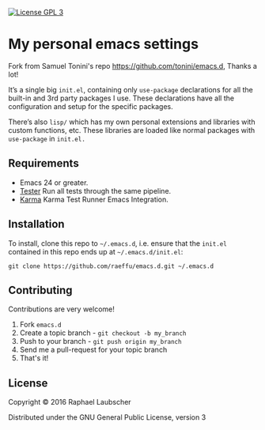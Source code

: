 [![License GPL 3][badge-license]](http://www.gnu.org/licenses/gpl-3.0.txt)

# My personal emacs settings

Fork from Samuel Tonini's repo https://github.com/tonini/emacs.d, Thanks a lot!

It’s a single big `init.el`, containing only `use-package` declarations for all the built-in and 3rd party packages I use. These declarations have all the configuration and setup for the specific packages.

There’s also `lisp/` which has my own personal extensions and libraries with custom functions, etc. These libraries are loaded like normal packages with `use-package` in `init.el.`

## Requirements

* Emacs 24 or greater.
* [Tester](https://github.com/tonini/tester.el) Run all tests through the same pipeline.
* [Karma](https://github.com/tonini/karma.el) Karma Test Runner Emacs Integration.

## Installation

To install, clone this repo to `~/.emacs.d`, i.e. ensure that the `init.el` contained in this repo ends up at `~/.emacs.d/init.el`:

```shell
git clone https://github.com/raeffu/emacs.d.git ~/.emacs.d
```

## Contributing

Contributions are very welcome!

1. Fork `emacs.d`
2. Create a topic branch - `git checkout -b my_branch`
4. Push to your branch - `git push origin my_branch`
5. Send me a pull-request for your topic branch
6. That's it!

## License

Copyright © 2016 Raphael Laubscher

Distributed under the GNU General Public License, version 3

[badge-license]: https://img.shields.io/badge/license-GPL_3-green.svg
